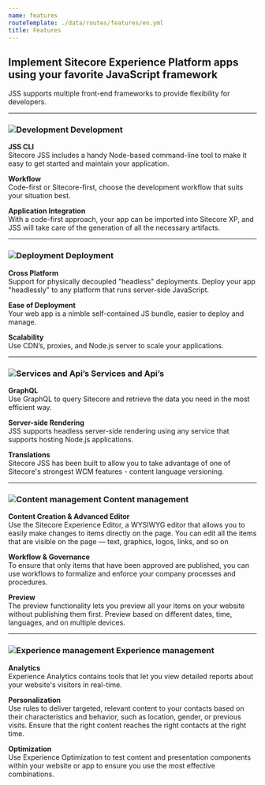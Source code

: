 ```yaml
---
name: features
routeTemplate: ./data/routes/features/en.yml
title: Features
---
```


## Implement Sitecore Experience Platform apps using your favorite JavaScript framework

JSS supports multiple front-end frameworks to provide flexibility for developers.

---

### ![Development](/assets/img/features_icon_1.svg) Development

**JSS CLI**  
Sitecore JSS includes a handy Node-based command-line tool to make it easy to get started and maintain your application.

**Workflow**  
Code-first or Sitecore-first, choose the development workflow that suits your situation best.

**Application Integration**  
With a code-first approach, your app can be imported into Sitecore XP, and JSS will take care of the generation of all the necessary artifacts.

---

### ![Deployment](/assets/img/features_icon_2.svg) Deployment

**Cross Platform**  
Support for physically decoupled "headless" deployments. Deploy your app "headlessly" to any platform that runs server-side JavaScript.

**Ease of Deployment**  
Your web app is a nimble self-contained JS bundle, easier to deploy and manage.

**Scalability**  
Use CDN’s, proxies, and Node.js server to scale your applications.

---

### ![Services and Api’s](/assets/img/features_icon_3.svg) Services and Api’s

**GraphQL**  
Use GraphQL to query Sitecore and retrieve the data you need in the most efficient way.

**Server-side Rendering**  
JSS supports headless server-side rendering using any service that supports hosting Node.js applications.

**Translations**  
Sitecore JSS has been built to allow you to take advantage of one of Sitecore's strongest WCM features - content language versioning.

---

### ![Content management](/assets/img/features_icon_4.svg) Content management

**Content Creation & Advanced Editor**  
Use the Sitecore Experience Editor, a WYSIWYG editor that allows you to easily make changes to items directly on the page. You can edit all the items that are visible on the page — text, graphics, logos, links, and so on

**Workflow & Governance**  
To ensure that only items that have been approved are published, you can use workflows to formalize and enforce your company processes and procedures.

**Preview**  
The preview functionality lets you preview all your items on your website without publishing them first. Preview based on different dates, time, languages, and on multiple devices.

---

### ![Experience management](/assets/img/features_icon_5.svg) Experience management

**Analytics**  
Experience Analytics contains tools that let you view detailed reports about your website's visitors in real-time.

**Personalization**  
Use rules to deliver targeted, relevant content to your contacts based on their characteristics and behavior, such as location, gender, or previous visits. Ensure that the right content reaches the right contacts at the right time.

**Optimization**  
Use Experience Optimization to test content and presentation components within your website or app to ensure you use the most effective combinations.
